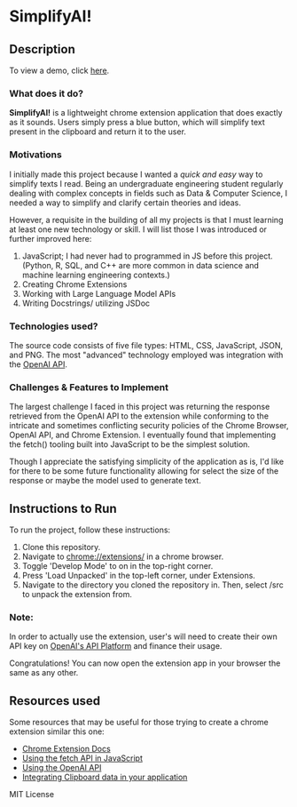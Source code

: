 # SimplifyAI! 

## Description
To view a demo, click [here](https://youtu.be/9UntsA_riec).
### What does it do?
**SimplifyAI!** is a lightweight chrome extension application that does exactly as it sounds. Users simply press a blue button, which will simplify text present in the clipboard and return it to the user. 

### Motivations
I initially made this project because I wanted a *quick and easy* way to simplify texts I read. Being an undergraduate engineering student regularly dealing with complex concepts in fields such as Data & Computer Science, I needed a way to simplify and clarify certain theories and ideas. 

However, a requisite in the building of all my projects is that I must learning at least one new technology or skill. I will list those I was introduced or further improved here:
1. JavaScript; I had never had to programmed in JS before this project. (Python, R, SQL, and C++ are more common in data science and machine learning engineering contexts.)
2. Creating Chrome Extensions
3. Working with Large Language Model APIs
4. Writing Docstrings/ utilizing JSDoc
### Technologies used?
The source code consists of five file types: HTML, CSS, JavaScript, JSON, and PNG. The most "advanced" technology employed was integration with the [OpenAI API](https://platform.openai.com/docs/overview). 
### Challenges & Features to Implement
The largest challenge I faced in this project was returning the response retrieved from the OpenAI API to the extension while conforming to the intricate and sometimes conflicting security policies of the Chrome Browser, OpenAI API, and Chrome Extension. I eventually found that implementing the fetch() tooling built into JavaScript to be the simplest solution. 

Though I appreciate the satisfying simplicity of the application as is, I'd like for there to be some future functionality allowing for select the size of the response or maybe the model used to generate text. 
## Instructions to Run
To run the project, follow these instructions:
1. Clone this repository.
2. Navigate to [chrome://extensions/](chrome://extensions/) in a chrome browser. 
3. Toggle 'Develop Mode' to on in the top-right corner.
4. Press 'Load Unpacked' in the top-left corner, under Extensions. 
5. Navigate to the directory you cloned the repository in. Then, select /src to unpack the extension from.

### Note:
In order to actually use the extension, user's will need to create their own API key on [OpenAI's API Platform](https://platform.openai.com/api-keys) and finance their usage.

Congratulations! You can now open the extension app in your browser the same as any other.
## Resources used
Some resources that may be useful for those trying to create a chrome extension similar this one:
- [Chrome Extension Docs](https://developer.chrome.com/docs/extensions)
- [Using the fetch API in JavaScript](https://developer.mozilla.org/en-US/docs/Web/API/Fetch_API/Using_Fetch)
- [Using the OpenAI API](https://platform.openai.com/docs/api-reference/introduction)
- [Integrating Clipboard data in your application](https://developer.mozilla.org/en-US/docs/Web/API/Clipboard)

MIT License
